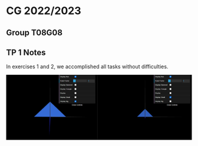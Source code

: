 # CG 2022/2023

## Group T08G08

## TP 1 Notes

In exercises 1 and 2, we accomplished all tasks without difficulties.


![Screenshot 1](screenshots/CG-t08g08-tp1-1.png)
